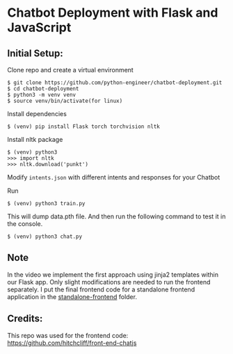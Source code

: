 # Chatbot Deployment with Flask and JavaScript

## Initial Setup:

Clone repo and create a virtual environment
```
$ git clone https://github.com/python-engineer/chatbot-deployment.git
$ cd chatbot-deployment
$ python3 -m venv venv
$ source venv/bin/activate(for linux)
```
Install dependencies
```
$ (venv) pip install Flask torch torchvision nltk
```
Install nltk package
```
$ (venv) python3
>>> import nltk
>>> nltk.download('punkt')
```
Modify `intents.json` with different intents and responses for your Chatbot

Run
```
$ (venv) python3 train.py
```
This will dump data.pth file. And then run
the following command to test it in the console.
```
$ (venv) python3 chat.py
```

## Note
In the video we implement the first approach using jinja2 templates within our Flask app. Only slight modifications are needed to run the frontend separately. I put the final frontend code for a standalone frontend application in the [standalone-frontend](/standalone-frontend) folder.

## Credits:
This repo was used for the frontend code:
https://github.com/hitchcliff/front-end-chatjs
